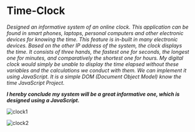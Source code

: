 # Time-Clock

_Designed an informative system of an online clock. This application can be found in smart phones, laptops, personal computers and other electronic devices for knowing the time. This feature is in-built in many electronic devices. Based on the other IP address of the system, the clock displays the time. It consists of three hands, the fastest one for seconds, the longest one for minutes, and comparatively the shortest one for hours. My digital clock would simply be unable to display the time elapsed without these variables and the calculations we conduct with them. We can implement it using JavaScript. It is a simple DOM (Document Object Model) know the time JavaScript Project._

**_I hereby conclude my system will be a great informative one, which is designed using a JavaScript._**

![clock1](https://github.com/user-attachments/assets/a90067b5-52ca-420f-9ee3-44f6d40f12ff)


![clock2](https://github.com/user-attachments/assets/1e720fcd-c033-42be-aaef-889c80bfb16d)

